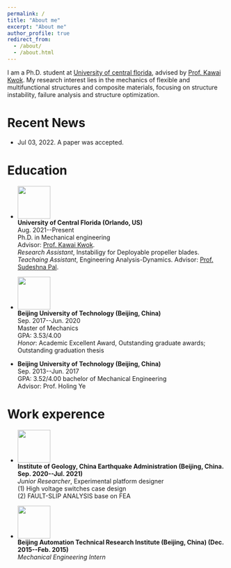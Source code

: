 ```yaml
---
permalink: /
title: "About me"
excerpt: "About me"
author_profile: true
redirect_from: 
  - /about/
  - /about.html
---
```


I am a Ph.D. student at [University of central florida](https://www.ucf.edu/), advised by [Prof. Kawai Kwok](https://mae.ucf.edu/person/kawai-kwok/). 
My research interest lies in the mechanics of flexible and multifunctional structures and composite materials, focusing on structure instability, failure analysis and structure optimization.  

# Recent News
* Jul 03, 2022. A paper was accepted.


# Education
* <img width="75" height="75" src="https://github.com/Xiaoweiooo/bowenli.github.io/blob/master/images/bjut1.png"/> <br>
<b>University of Central Florida (Orlando, US)</b> <br>
Aug. 2021--Present<br>
Ph.D. in Mechanical engineering<br>
Advisor: [Prof. Kawai Kwok](https://mae.ucf.edu/person/kawai-kwok/). <br>
<i>Research Assistant</i>, Instabiligy for Deployable propeller blades.<br>
<i>Teachaing Assistant</i>, Engineering Analysis-Dynamics. Advisor: [Prof. Sudeshna Pal](https://mae.ucf.edu/person/sudeshna-pal/).<br>


* <img width="75" height="75" src="https://github.com/Xiaoweiooo/bowenli.github.io/blob/master/images/Beijing_University_of_Technology.png"/> <br>
<b>Beijing University of Technology (Beijing, China) </b> <br>
Sep. 2017--Jun. 2020<br>
Master of Mechanics<br>
GPA: 3.53/4.00 <br>
<i>Honor</i>: Academic Excellent Award, Outstanding graduate awards; Outstanding graduation thesis

* <b>Beijing University of Technology (Beijing, China) </b> <br>
Sep. 2013--Jun. 2017<br>
GPA: 3.52/4.00
bachelor of Mechanical Engineering<br>
Advisor: Prof. Holing Ye<br>


# Work experence
* <img width="75" height="75" src="https://github.com/Xiaoweiooo/bowenli.github.io/blob/master/images/Earthquake_Administration.jpg"/> <br>
<b>Institute of Geology, China Earthquake Administration (Beijing, China. Sep. 2020--Jul. 2021) </b> <br>
<i>Junior Researcher</i>, Experimental platform designer <br>
(1) High voltage switches case design<br>
(2) FAULT-SLIP ANALYSIS base on FEA<br>

* <img width="75" height="75" src="https://github.com/Xiaoweiooo/bowenli.github.io/blob/master/images/fdtgroup.png"/> <br>
<b>Beijing Automation Technical Research Institute (Beijing, China) (Dec. 2015--Feb. 2015)</b> <br>
<i>Mechanical Engineering Intern</i> <br>

